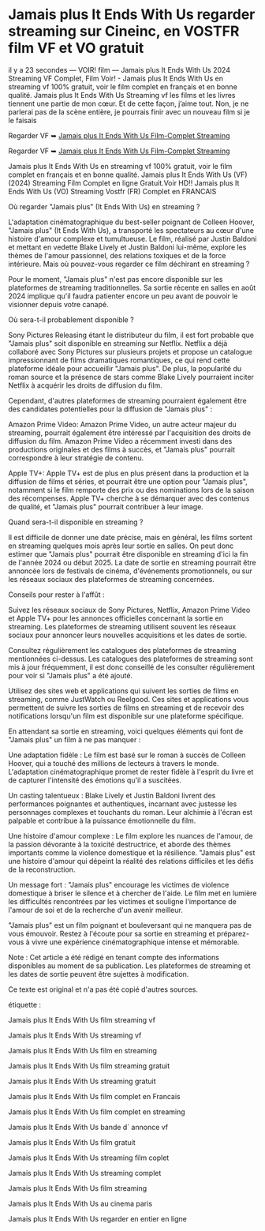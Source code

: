 # Jamais plus It Ends With Us regarder streaming sur Cineinc, en VOSTFR film VF et VO gratuit

il y a 23 secondes — VOIR! film — Jamais plus It Ends With Us 2024 Streaming VF Complet, Film Voir! - Jamais plus It Ends With Us en streaming vf 100% gratuit, voir le film complet en français et en bonne qualité. Jamais plus It Ends With Us Streaming vf les films et les livres tiennent une partie de mon cœur. Et de cette façon, j’aime tout. Non, je ne parlerai pas de la scène entière, je pourrais finir avec un nouveau film si je le faisais

Regarder VF ➥ [Jamais plus It Ends With Us Film-Complet Streaming](https://sbrhd.biz/fr/movie/1079091)

Regarder VF ➥ [Jamais plus It Ends With Us Film-Complet Streaming](https://sbrhd.biz/fr/movie/1079091)

Jamais plus It Ends With Us en streaming vf 100% gratuit, voir le film complet en français et en bonne qualité. Jamais plus It Ends With Us (VF) (2024) Streaming Film Complet en ligne Gratuit.Voir HD!! Jamais plus It Ends With Us (VO) Streaming Vostfr (FR) Complet en FRANCAIS

Où regarder "Jamais plus" (It Ends With Us) en streaming ?

L'adaptation cinématographique du best-seller poignant de Colleen Hoover, "Jamais plus" (It Ends With Us), a transporté les spectateurs au cœur d'une histoire d'amour complexe et tumultueuse. Le film, réalisé par Justin Baldoni et mettant en vedette Blake Lively et Justin Baldoni lui-même, explore les thèmes de l'amour passionnel, des relations toxiques et de la force intérieure. Mais où pouvez-vous regarder ce film déchirant en streaming ?

Pour le moment, "Jamais plus" n'est pas encore disponible sur les plateformes de streaming traditionnelles. Sa sortie récente en salles en août 2024 implique qu'il faudra patienter encore un peu avant de pouvoir le visionner depuis votre canapé.

Où sera-t-il probablement disponible ?

Sony Pictures Releasing étant le distributeur du film, il est fort probable que "Jamais plus" soit disponible en streaming sur Netflix. Netflix a déjà collaboré avec Sony Pictures sur plusieurs projets et propose un catalogue impressionnant de films dramatiques romantiques, ce qui rend cette plateforme idéale pour accueillir "Jamais plus". De plus, la popularité du roman source et la présence de stars comme Blake Lively pourraient inciter Netflix à acquérir les droits de diffusion du film.

Cependant, d'autres plateformes de streaming pourraient également être des candidates potentielles pour la diffusion de "Jamais plus" :

Amazon Prime Video: Amazon Prime Video, un autre acteur majeur du streaming, pourrait également être intéressé par l'acquisition des droits de diffusion du film. Amazon Prime Video a récemment investi dans des productions originales et des films à succès, et "Jamais plus" pourrait correspondre à leur stratégie de contenu.

Apple TV+: Apple TV+ est de plus en plus présent dans la production et la diffusion de films et séries, et pourrait être une option pour "Jamais plus", notamment si le film remporte des prix ou des nominations lors de la saison des récompenses. Apple TV+ cherche à se démarquer avec des contenus de qualité, et "Jamais plus" pourrait contribuer à leur image.

Quand sera-t-il disponible en streaming ?

Il est difficile de donner une date précise, mais en général, les films sortent en streaming quelques mois après leur sortie en salles. On peut donc estimer que "Jamais plus" pourrait être disponible en streaming d'ici la fin de l'année 2024 ou début 2025. La date de sortie en streaming pourrait être annoncée lors de festivals de cinéma, d'événements promotionnels, ou sur les réseaux sociaux des plateformes de streaming concernées.

Conseils pour rester à l'affût :

Suivez les réseaux sociaux de Sony Pictures, Netflix, Amazon Prime Video et Apple TV+ pour les annonces officielles concernant la sortie en streaming. Les plateformes de streaming utilisent souvent les réseaux sociaux pour annoncer leurs nouvelles acquisitions et les dates de sortie.

Consultez régulièrement les catalogues des plateformes de streaming mentionnées ci-dessus. Les catalogues des plateformes de streaming sont mis à jour fréquemment, il est donc conseillé de les consulter régulièrement pour voir si "Jamais plus" a été ajouté.

Utilisez des sites web et applications qui suivent les sorties de films en streaming, comme JustWatch ou Reelgood. Ces sites et applications vous permettent de suivre les sorties de films en streaming et de recevoir des notifications lorsqu'un film est disponible sur une plateforme spécifique.

En attendant sa sortie en streaming, voici quelques éléments qui font de "Jamais plus" un film à ne pas manquer :

Une adaptation fidèle : Le film est basé sur le roman à succès de Colleen Hoover, qui a touché des millions de lecteurs à travers le monde. L'adaptation cinématographique promet de rester fidèle à l'esprit du livre et de capturer l'intensité des émotions qu'il a suscitées.

Un casting talentueux : Blake Lively et Justin Baldoni livrent des performances poignantes et authentiques, incarnant avec justesse les personnages complexes et touchants du roman. Leur alchimie à l'écran est palpable et contribue à la puissance émotionnelle du film.

Une histoire d'amour complexe : Le film explore les nuances de l'amour, de la passion dévorante à la toxicité destructrice, et aborde des thèmes importants comme la violence domestique et la résilience. "Jamais plus" est une histoire d'amour qui dépeint la réalité des relations difficiles et les défis de la reconstruction.

Un message fort : "Jamais plus" encourage les victimes de violence domestique à briser le silence et à chercher de l'aide. Le film met en lumière les difficultés rencontrées par les victimes et souligne l'importance de l'amour de soi et de la recherche d'un avenir meilleur.

"Jamais plus" est un film poignant et bouleversant qui ne manquera pas de vous émouvoir. Restez à l'écoute pour sa sortie en streaming et préparez-vous à vivre une expérience cinématographique intense et mémorable.

Note : Cet article a été rédigé en tenant compte des informations disponibles au moment de sa publication. Les plateformes de streaming et les dates de sortie peuvent être sujettes à modification.

Ce texte est original et n'a pas été copié d'autres sources.

étiquette :

Jamais plus It Ends With Us film streaming vf

Jamais plus It Ends With Us streaming vf

Jamais plus It Ends With Us film en streaming

Jamais plus It Ends With Us film streaming gratuit

Jamais plus It Ends With Us streaming gratuit

Jamais plus It Ends With Us film complet en Francais

Jamais plus It Ends With Us film complet en streaming

Jamais plus It Ends With Us bande d` annonce vf

Jamais plus It Ends With Us film gratuit

Jamais plus It Ends With Us streaming film coplet

Jamais plus It Ends With Us streaming complet

Jamais plus It Ends With Us film streaming

Jamais plus It Ends With Us au cinema paris

Jamais plus It Ends With Us regarder en entier en ligne
